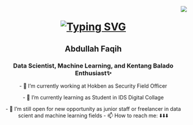<!--This is a Visitor Badges : View how many visitor today that come to my profile -->
<img align="right" src="https://visitor-badge.laobi.icu/badge?page_id=jwenjian.visitor-badge&left_color=red&right_color=green&left_text=Hello%20Visitors">

<!--This is a Running Text Welcoming -->
<h1 align="center">
<a href="https://git.io/typing-svg"><img src="https://readme-typing-svg.demolab.com?font=Consolas&weight=900&size=40&duration=4000&pause=400&color=14B610&center=true&vCenter=true&random=false&width=450&lines=Hi%2C+I'm+Faqih;Welcome+to+my+Github" alt="Typing SVG" />
</a>
</h1>

<!-- A Intro section -->
<div align="center">
  <h2>  Abdullah Faqih </h2>
  <h3> Data Scientist, Machine Learning, and Kentang Balado Enthusiast✨ </h3>
  <p> - 🔭 I’m currently working at Hokben as Security Field Officer </p>
  <p> - 🌱 I’m currently learning as Student in IDS Digital Collage </p>
  - 👯 I’m still open for new opportunity as junior staff or freelancer in data scient and machine learning fields 
  - 📫 How to reach me: ⬇️⬇️⬇️
</div>


<!--
**Kazu11/Kazu11** is a ✨ _special_ ✨ repository because its `README.md` (this file) appears on your GitHub profile.
